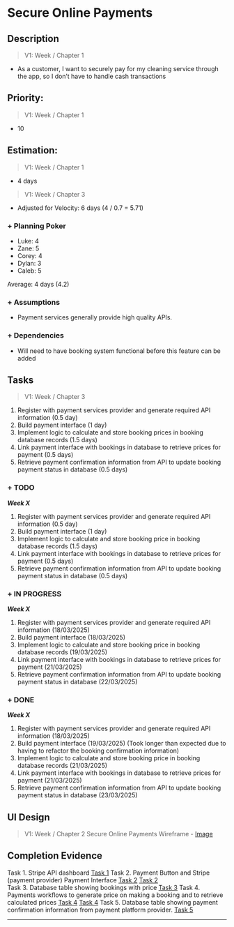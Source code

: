 # Secure Online Payments

## Description  

>   V1: Week / Chapter 1 
- As a customer, I want to securely pay for my cleaning service through the app, so I don’t have to handle cash transactions 

## Priority:  

>   V1: Week / Chapter 1 
- 10


## Estimation:  

>   V1: Week / Chapter 1
- 4 days  

>   V1: Week / Chapter 3
- Adjusted for Velocity: 6 days (4 / 0.7 = 5.71)
  
### + Planning Poker  

- Luke: 4
- Zane: 5  
- Corey: 4  
- Dylan: 3
- Caleb: 5

Average: 4 days (4.2) 

### + Assumptions  

- Payment services generally provide high quality APIs.


### + Dependencies

- Will need to have booking system functional before this feature can be added

## Tasks  
>   V1: Week / Chapter 3
1. Register with payment services provider and generate required API information (0.5 day)
2. Build payment interface (1 day)
3. Implement logic to calculate and store booking prices in booking database records (1.5 days)
4. Link payment interface with bookings in database to retrieve prices for payment (0.5 days)
5. Retrieve payment confirmation information from API to update booking payment status in database (0.5 days)
   
### + TODO
***Week X***
1. Register with payment services provider and generate required API information (0.5 day)
2. Build payment interface (1 day)
3. Implement logic to calculate and store booking price in booking database records (1.5 days)
4. Link payment interface with bookings in database to retrieve prices for payment (0.5 days)
5. Retrieve payment confirmation information from API to update booking payment status in database (0.5 days)
### + IN PROGRESS 
***Week X***
1. Register with payment services provider and generate required API information (18/03/2025)
2. Build payment interface (18/03/2025)
3. Implement logic to calculate and store booking price in booking database records (19/03/2025)
4. Link payment interface with bookings in database to retrieve prices for payment (21/03/2025)
5. Retrieve payment confirmation information from API to update booking payment status in database (22/03/2025)
### + DONE
***Week X***
1. Register with payment services provider and generate required API information (18/03/2025)
2. Build payment interface (19/03/2025) (Took longer than expected due to having to refactor the booking confirmation information)
3. Implement logic to calculate and store booking price in booking database records (21/03/2025)
4. Link payment interface with bookings in database to retrieve prices for payment (21/03/2025)
5. Retrieve payment confirmation information from API to update booking payment status in database (23/03/2025)

## UI Design  

>   V1: Week / Chapter 2
Secure Online Payments Wireframe -  [Image](/images/ui_design/Secure_Online_Payments_Wireframe.png)


  
## Completion Evidence 
Task 1. Stripe API dashboard [Task 1](images/iteration2_completion_evidence/MyClean_Stripe_Payment.png)
Task 2. Payment Button and Stripe (payment provider) Payment Interface [Task 2](images/iteration2_completion_evidence/Pay_Now_Interface.png) [Task 2](images/iteration2_completion_evidence/MyClean_Stripe_Payment.png)  
Task 3. Database table showing bookings with price [Task 3](images/iteration2_completion_evidence/Payment_Confirmation_Database.png)
Task 4. Payments workflows to generate price on making a booking and to retrieve calculated prices [Task 4](images/iteration2_completion_evidence/PaymentWorkflows.png) [Task 4](images/iteration2_completion_evidence/Price_Calculation.png)
Task 5. Database table showing payment confirmation information from payment platform provider. [Task 5](images/iteration2_completion_evidence/Payment_Confirmation_Database.png)

--- 
